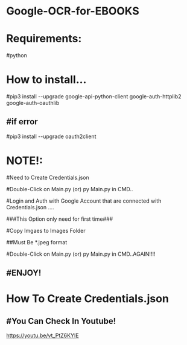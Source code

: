 # Google-OCR-for-EBOOKS

Requirements:
============
#python

How to install...
============
#pip3 install --upgrade google-api-python-client google-auth-httplib2 google-auth-oauthlib

#if error
------------
#pip3 install --upgrade oauth2client 

NOTE!:
============
#Need to Create Credentials.json

#Double-Click on Main.py (or) py Main.py in CMD..

#Login and Auth with Google Account that are connected with Credentials.json ....

###This Option only need for first time###

#Copy Imgaes to Images Folder

##Must Be *.jpeg format

#Double-Click on Main.py (or) py Main.py in CMD..AGAIN!!!!

#ENJOY!
--------

How To Create Credentials.json
============
#You Can Check In Youtube!
------------
https://youtu.be/vt_PtZ6KYIE
